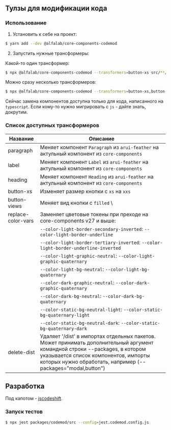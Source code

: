 ## Тулзы для модификации кода

### Использование

1. Установить к себе на проект:

```bash
$ yarn add --dev @alfalab/core-components-codemod
```

2. Запустить нужные трансформеры:

Какой-то один трансформер:

```bash
$ npx @alfalab/core-components-codemod --transformers=button-xs src/**/*.tsx
```

Можно сразу несколько трансформеров:

```bash
$ npx @alfalab/core-components-codemod --transformers=button-xs,button-views src/**/*.tsx
```

Сейчас замена компонентов доступна только для кода, написанного на `typescript`. Если кому-то нужно мигрировать с `js` - дайте знать, докрутим.

### Список доступных трансформеров

| Название           | Описание                                                                                                                                                                                                                            |
|--------------------|-------------------------------------------------------------------------------------------------------------------------------------------------------------------------------------------------------------------------------------|
| paragraph          | Меняет компонент `Paragraph` из `arui-feather` на актульный компонент из `core-components`                                                                                                                                          |
| label              | Меняет компонент `Label` из `arui-feather` на актульный компонент из `core-components`                                                                                                                                              |
| heading            | Меняет компонент `Heading` из `arui-feather` на актульный компонент из `core-components`                                                                                                                                            |
| button-xs          | Изменяет размер кнопки с `xs` на `xxs`                                                                                                                                                                                              |
| button-views       | Меняет вид кнопки с `filled` \                                                                                                                                                                                                      | `transparent` на `secondary`, `outlined` на `tertiary`     |
| replace-color-vars | Заменяет цветовые токены при преходе на core-components v27 и выше:                                                                                                                                                                 |
|                    | `--color-light-border-secondary-inverted`: `--color-light-border-underline`                                                                                                                                                         |
|                    | `--color-light-border-tertiary-inverted`: `--color-light-border-underline-inverted`                                                                                                                                                 |
|                    | `--color-light-graphic-neutral`: `--color-light-graphic-quaternary`                                                                                                                                                                 |
|                    | `--color-light-bg-neutral`: `--color-light-bg-quaternary`                                                                                                                                                                           |
|                    | `--color-dark-graphic-neutral`: `--color-dark-graphic-quaternary`                                                                                                                                                                   |
|                    | `--color-dark-bg-neutral`: `--color-dark-bg-quaternary`                                                                                                                                                                             |
|                    | `--color-static-bg-neutral-light`: `--color-static-bg-quaternary-light`                                                                                                                                                             |
|                    | `--color-static-bg-neutral-dark`: `--color-static-bg-quaternary-dark`                                                                                                                                                               |
| delete-dist        | Удаляет '/dist' в импортах отдельных пакетов. Может принимать дополнительный аргумент командной строки --packages, в котором указывается список компонентов, импорты которых нужно обработать, например (--packages="modal,button") |

## Разработка

Под капотом - [jscodeshift](https://github.com/facebook/jscodeshift).

### Запуск тестов

```bash
$ npx jest packages/codemod/src --config=jest.codemod.config.js
```
